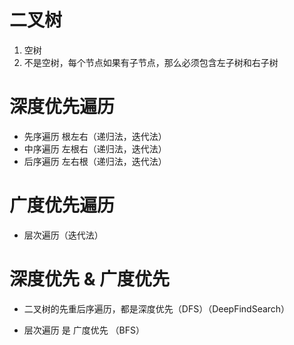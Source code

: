 # 二叉树
1. 空树
2. 不是空树，每个节点如果有子节点，那么必须包含左子树和右子树


# 深度优先遍历
- 先序遍历  根左右（递归法，迭代法）
- 中序遍历  左根右（递归法，迭代法）
- 后序遍历  左右根（递归法，迭代法）

# 广度优先遍历
- 层次遍历（迭代法）

# 深度优先 & 广度优先
- 二叉树的先重后序遍历，都是深度优先（DFS）（DeepFindSearch）

- 层次遍历 是 广度优先 （BFS）